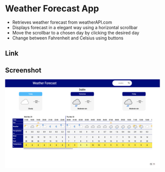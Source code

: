 # Weather Forecast App

- Retrieves weather forecast from weatherAPI.com
- Displays forecast in a elegant way using a horizontal scrollbar
- Move the scrollbar to a chosen day by clicking the desired day
- Change between Fahrenheit and Celsius using buttons 

## Link


## Screenshot
![screenshot of webpage](./src/images/screenshot.png)
